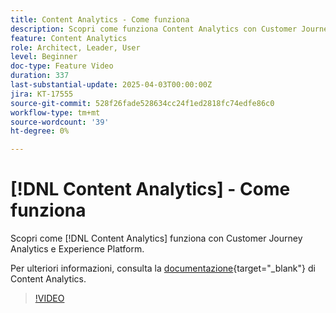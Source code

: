 ```yaml
---
title: Content Analytics - Come funziona
description: Scopri come funziona Content Analytics con Customer Journey Analytics e Experience Platform.
feature: Content Analytics
role: Architect, Leader, User
level: Beginner
doc-type: Feature Video
duration: 337
last-substantial-update: 2025-04-03T00:00:00Z
jira: KT-17555
source-git-commit: 528f26fade528634cc24f1ed2818fc74edfe86c0
workflow-type: tm+mt
source-wordcount: '39'
ht-degree: 0%

---
```


# [!DNL Content Analytics] - Come funziona

Scopri come [!DNL Content Analytics] funziona con Customer Journey Analytics e Experience Platform.

Per ulteriori informazioni, consulta la [documentazione](https://experienceleague.adobe.com/en/docs/analytics-platform/using/content-analytics/content-analytics){target="_blank"} di Content Analytics.

>[!VIDEO](https://video.tv.adobe.com/v/3457423/?learn=on&enablevpops)
